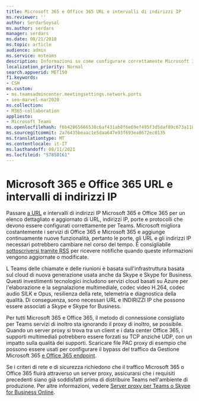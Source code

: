 ```yaml
---
title: Microsoft 365 e Office 365 URL e intervalli di indirizzi IP
ms.reviewer: ''
author: SerdarSoysal
ms.author: serdars
manager: serdars
ms.date: 08/21/2018
ms.topic: article
audience: admin
ms.service: msteams
description: Informazioni su come configurare correttamente Microsoft 365 o Office 365 URL e intervalli di indirizzi IP e ignorare il proxy di inoltro quando possibile per le connessioni con Microsoft Teams servizio.
localization_priority: Normal
search.appverid: MET150
f1.keywords:
- CSH
ms.custom:
- ms.teamsadmincenter.meetingsettings.network.ports
- seo-marvel-mar2020
ms.collection:
- M365-collaboration
appliesto:
- Microsoft Teams
ms.openlocfilehash: f6b42865666538c6af431ab8f6e69ef495f3d5daf89c673a118eb4a2dd429564
ms.sourcegitcommit: 2a76435beaac1e5daa647e93f693ea8672ec0135
ms.translationtype: MT
ms.contentlocale: it-IT
ms.lasthandoff: 08/11/2021
ms.locfileid: "57850161"
---
```

# <a name="microsoft-365-and-office-365-urls-and-ip-address-ranges"></a>Microsoft 365 e Office 365 URL e intervalli di indirizzi IP

Passare [a URL](/office365/enterprise/urls-and-ip-address-ranges#skype-for-business-online-and-microsoft-teams) e intervalli di indirizzi IP Microsoft 365 e Office 365 per un elenco dettagliato e aggiornato di URL, indirizzi IP, porte e protocolli che devono essere configurati correttamente per Teams. Microsoft migliora costantemente i servizi di Office 365 e Microsoft 365 e aggiunge continuamente nuove funzionalità, pertanto le porte, gli URL e gli indirizzi IP necessari potrebbero cambiare nel corso del tempo. È consigliabile [sottoscriversi tramite RSS](/office365/enterprise/urls-and-ip-address-ranges#skype-for-business-online-and-microsoft-teams) per ricevere notifiche quando queste informazioni vengono aggiornate o modificate.

L Teams delle chiamate e delle riunioni è basata sull'infrastruttura basata sul cloud di nuova generazione usata anche da Skype e Skype for Business. Questi investimenti tecnologici includono servizi cloud basati su Azure per l'elaborazione e la segnalazione multimediale, codec video H.264, codec audio SILK e Opus, resilienza della rete, telemetria e diagnostica della qualità. Di conseguenza, sono necessari URL e INDIRIZZI IP che possono essere associati a Skype e Skype for Business.

Per tutti Microsoft 365 e Office 365, il metodo di connessione consigliato per Teams servizi di inoltro sta ignorando il proxy di inoltro, se possibile. Quando un server proxy si trova tra un client e i data center Office 365, i supporti multimediali potrebbero essere forzati su TCP anziché UDP, con un impatto sulla qualità dei supporti. Scaricare file PAC proxy di esempio che possono essere usati per configurare il bypass del traffico da Gestione Microsoft 365 [e Office 365 endpoint](/office365/enterprise/managing-office-365-endpoints).

Se i criteri di rete e di sicurezza richiedono che il traffico Microsoft 365 o Office 365 fluirà attraverso un server proxy, assicurarsi che i requisiti precedenti siano già soddisfatti prima di distribuire Teams nell'ambiente di produzione. Per altre informazioni, vedere [Server proxy per Teams o Skype for Business Online](proxy-servers-for-skype-for-business-online.md).